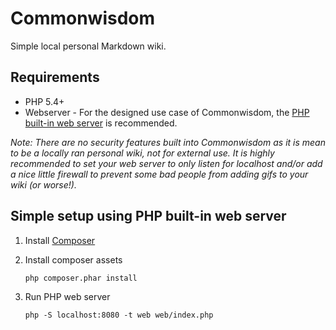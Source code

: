 # Commonwisdom
Simple local personal Markdown wiki.

## Requirements
* PHP 5.4+
* Webserver - For the designed use case of Commonwisdom, the [PHP built-in web server](http://php.net/manual/en/features.commandline.webserver.php)
  is recommended.

_Note: There are no security features built into Commonwisdom as it is mean to be a locally
ran personal wiki, not for external use. It is highly recommended to set your web server to
only listen for localhost and/or add a nice little firewall to prevent some bad people from
adding gifs to your wiki (or worse!)._


## Simple setup using PHP built-in web server

1. Install [Composer](https://getcomposer.org/)
1. Install composer assets

    `php composer.phar install`

1. Run PHP web server

    `php -S localhost:8080 -t web web/index.php`
